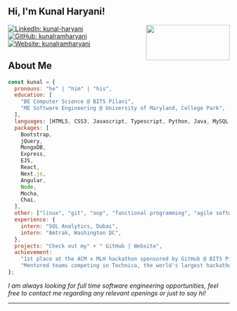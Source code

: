 ## Hi, I'm Kunal Haryani!

<img align='right' src="https://media.giphy.com/media/qgQUggAC3Pfv687qPC/giphy.gif" height="80" width="190">

[![LinkedIn: kunal-haryani](https://img.shields.io/badge/-kunalharyani-blue?style=flat&logo=LinkedIn&logoColor=white&link=https://www.linkedin.com/in/kunal-haryani/)](https://www.linkedin.com/in/kunal-haryani/)
[![GitHub: kunalramharyani](https://img.shields.io/badge/-kunalramharyani-lightgrey?style=social&logo=GitHub&logoColor=black&link=https://github.com/kunalramharyani)](https://github.com/kunalramharyani)
[![Website: kunalramharyani](https://img.shields.io/badge/-kunalramharyani.netlify.app-brightgreen?style=flat&logo=Netlify&logoColor=black&link=https://kunalramharyani.netlify.app/)](https://kunalramharyani.netlify.app/)

## About Me

```javascript
const kunal = {
  pronouns: "he" | "him" | "his",
  education: [
    "BE Computer Science @ BITS Pilani",
    "ME Software Engineering @ University of Maryland, College Park",
  ],
  languages: [HTML5, CSS3, Javascript, Typescript, Python, Java, MySQL, C],
  packages: [
    Bootstrap,
    jQuery,
    MongoDB,
    Express,
    EJS,
    React,
    Next.js,
    Angular,
    Node,
    Mocha,
    Chai,
  ],
  other: ["linux", "git", "oop", "functional programming", "agile software development"],
  experience: {
    intern: "SOL Analytics, Dubai",
    intern: "Amtrak, Washington DC",
  },
  projects: "Check out my" + " GitHub | Website",
  achievement:
    "1st place at the ACM x MLH hackathon sponsored by GitHub @ BITS Pilani, Dubai Campus",
    "Mentored teams competing in Technica, the world's largest hackathon for underrepresented genders in tech",
};
```

<p><em>I am always looking for full time software engineering opportunities, feel free to contact me regarding any relevant openings or just to say hi!</em></p>

---

